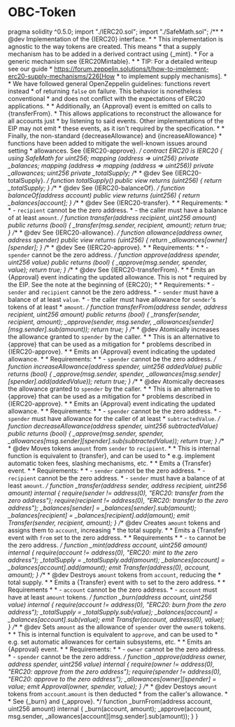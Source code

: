 # OBC-Token
pragma solidity ^0.5.0; import "./IERC20.sol"; import "./SafeMath.sol"; /** * @dev Implementation of the {IERC20} interface. * * This implementation is agnostic to the way tokens are created. This means * that a supply mechanism has to be added in a derived contract using {_mint}. * For a generic mechanism see {ERC20Mintable}. * * TIP: For a detailed writeup see our guide * https://forum.zeppelin.solutions/t/how-to-implement-erc20-supply-mechanisms/226[How * to implement supply mechanisms]. * * We have followed general OpenZeppelin guidelines: functions revert instead * of returning `false` on failure. This behavior is nonetheless conventional * and does not conflict with the expectations of ERC20 applications. * * Additionally, an {Approval} event is emitted on calls to {transferFrom}. * This allows applications to reconstruct the allowance for all accounts just * by listening to said events. Other implementations of the EIP may not emit * these events, as it isn't required by the specification. * * Finally, the non-standard {decreaseAllowance} and {increaseAllowance} * functions have been added to mitigate the well-known issues around setting * allowances. See {IERC20-approve}. */ contract ERC20 is IERC20 { using SafeMath for uint256; mapping (address => uint256) private _balances; mapping (address => mapping (address => uint256)) private _allowances; uint256 private _totalSupply; /** * @dev See {IERC20-totalSupply}. */ function totalSupply() public view returns (uint256) { return _totalSupply; } /** * @dev See {IERC20-balanceOf}. */ function balanceOf(address account) public view returns (uint256) { return _balances[account]; } /** * @dev See {IERC20-transfer}. * * Requirements: * * - `recipient` cannot be the zero address. * - the caller must have a balance of at least `amount`. */ function transfer(address recipient, uint256 amount) public returns (bool) { _transfer(msg.sender, recipient, amount); return true; } /** * @dev See {IERC20-allowance}. */ function allowance(address owner, address spender) public view returns (uint256) { return _allowances[owner][spender]; } /** * @dev See {IERC20-approve}. * * Requirements: * * - `spender` cannot be the zero address. */ function approve(address spender, uint256 value) public returns (bool) { _approve(msg.sender, spender, value); return true; } /** * @dev See {IERC20-transferFrom}. * * Emits an {Approval} event indicating the updated allowance. This is not * required by the EIP. See the note at the beginning of {ERC20}; * * Requirements: * - `sender` and `recipient` cannot be the zero address. * - `sender` must have a balance of at least `value`. * - the caller must have allowance for `sender`'s tokens of at least * `amount`. */ function transferFrom(address sender, address recipient, uint256 amount) public returns (bool) { _transfer(sender, recipient, amount); _approve(sender, msg.sender, _allowances[sender][msg.sender].sub(amount)); return true; } /** * @dev Atomically increases the allowance granted to `spender` by the caller. * * This is an alternative to {approve} that can be used as a mitigation for * problems described in {IERC20-approve}. * * Emits an {Approval} event indicating the updated allowance. * * Requirements: * * - `spender` cannot be the zero address. */ function increaseAllowance(address spender, uint256 addedValue) public returns (bool) { _approve(msg.sender, spender, _allowances[msg.sender][spender].add(addedValue)); return true; } /** * @dev Atomically decreases the allowance granted to `spender` by the caller. * * This is an alternative to {approve} that can be used as a mitigation for * problems described in {IERC20-approve}. * * Emits an {Approval} event indicating the updated allowance. * * Requirements: * * - `spender` cannot be the zero address. * - `spender` must have allowance for the caller of at least * `subtractedValue`. */ function decreaseAllowance(address spender, uint256 subtractedValue) public returns (bool) { _approve(msg.sender, spender, _allowances[msg.sender][spender].sub(subtractedValue)); return true; } /** * @dev Moves tokens `amount` from `sender` to `recipient`. * * This is internal function is equivalent to {transfer}, and can be used to * e.g. implement automatic token fees, slashing mechanisms, etc. * * Emits a {Transfer} event. * * Requirements: * * - `sender` cannot be the zero address. * - `recipient` cannot be the zero address. * - `sender` must have a balance of at least `amount`. */ function _transfer(address sender, address recipient, uint256 amount) internal { require(sender != address(0), "ERC20: transfer from the zero address"); require(recipient != address(0), "ERC20: transfer to the zero address"); _balances[sender] = _balances[sender].sub(amount); _balances[recipient] = _balances[recipient].add(amount); emit Transfer(sender, recipient, amount); } /** @dev Creates `amount` tokens and assigns them to `account`, increasing * the total supply. * * Emits a {Transfer} event with `from` set to the zero address. * * Requirements * * - `to` cannot be the zero address. */ function _mint(address account, uint256 amount) internal { require(account != address(0), "ERC20: mint to the zero address"); _totalSupply = _totalSupply.add(amount); _balances[account] = _balances[account].add(amount); emit Transfer(address(0), account, amount); } /** * @dev Destroys `amount` tokens from `account`, reducing the * total supply. * * Emits a {Transfer} event with `to` set to the zero address. * * Requirements * * - `account` cannot be the zero address. * - `account` must have at least `amount` tokens. */ function _burn(address account, uint256 value) internal { require(account != address(0), "ERC20: burn from the zero address"); _totalSupply = _totalSupply.sub(value); _balances[account] = _balances[account].sub(value); emit Transfer(account, address(0), value); } /** * @dev Sets `amount` as the allowance of `spender` over the `owner`s tokens. * * This is internal function is equivalent to `approve`, and can be used to * e.g. set automatic allowances for certain subsystems, etc. * * Emits an {Approval} event. * * Requirements: * * - `owner` cannot be the zero address. * - `spender` cannot be the zero address. */ function _approve(address owner, address spender, uint256 value) internal { require(owner != address(0), "ERC20: approve from the zero address"); require(spender != address(0), "ERC20: approve to the zero address"); _allowances[owner][spender] = value; emit Approval(owner, spender, value); } /** * @dev Destoys `amount` tokens from `account`.`amount` is then deducted * from the caller's allowance. * * See {_burn} and {_approve}. */ function _burnFrom(address account, uint256 amount) internal { _burn(account, amount); _approve(account, msg.sender, _allowances[account][msg.sender].sub(amount)); } }
